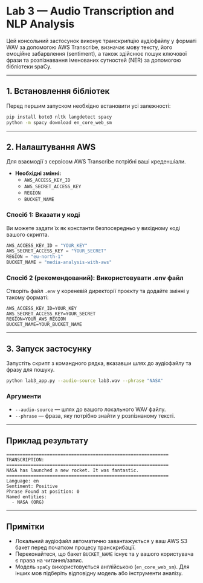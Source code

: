 # Lab 3 — Audio Transcription and NLP Analysis

Цей консольний застосунок виконує транскрипцію аудіофайлу у форматі WAV за допомогою AWS Transcribe, визначає мову тексту, його емоційне забарвлення (sentiment), а також здійснює пошук ключової фрази та розпізнавання іменованих сутностей (NER) за допомогою бібліотеки spaCy.

---

## 1. Встановлення бібліотек

Перед першим запуском необхідно встановити усі залежності:

```bash
pip install boto3 nltk langdetect spacy
python -m spacy download en_core_web_sm
```

---

## 2. Налаштування AWS

Для взаємодії з сервісом AWS Transcribe потрібні ваші креденшіали.

- **Необхідні змінні:**
  - `AWS_ACCESS_KEY_ID`
  - `AWS_SECRET_ACCESS_KEY`
  - `REGION`
  - `BUCKET_NAME`

### Спосіб 1: Вказати у коді

Ви можете задати їх як константи безпосередньо у вихідному коді вашого скрипта.

```python
AWS_ACCESS_KEY_ID = "YOUR_KEY"
AWS_SECRET_ACCESS_KEY = "YOUR_SECRET"
REGION = "eu-north-1"
BUCKET_NAME = "media-analysis-with-aws"
```

### Спосіб 2 (рекомендований): Використовувати .env файл

Створіть файл `.env` у кореневій директорії проєкту та додайте змінні у такому форматі:

```dotenv
AWS_ACCESS_KEY_ID=YOUR_KEY
AWS_SECRET_ACCESS_KEY=YOUR_SECRET
REGION=YOUR_AWS_REGION
BUCKET_NAME=YOUR_BUCKET_NAME
```

---

## 3. Запуск застосунку

Запустіть скрипт з командного рядка, вказавши шлях до аудіофайлу та фразу для пошуку.

```bash
python lab3_app.py --audio-source lab3.wav --phrase "NASA"
```

### Аргументи

- `--audio-source` — шлях до вашого локального WAV файлу.
- `--phrase` — фраза, яку потрібно знайти у розпізнаному тексті.

---

## Приклад результату

```
============================================================
TRANSCRIPTION:
============================================================
NASA has launched a new rocket. It was fantastic.
============================================================
Language: en
Sentiment: Positive
Phrase Found at position: 0
Named entities:
  - NASA (ORG)
```

---

## Примітки

- Локальний аудіофайл автоматично завантажується у ваш AWS S3 бакет перед початком процесу транскрибації.
- Переконайтеся, що бакет `BUCKET_NAME` існує та у вашого користувача є права на читання/запис.
- Модель `spaCy` використовується англійською (`en_core_web_sm`). Для інших мов підберіть відповідну модель або інструменти аналізу.
